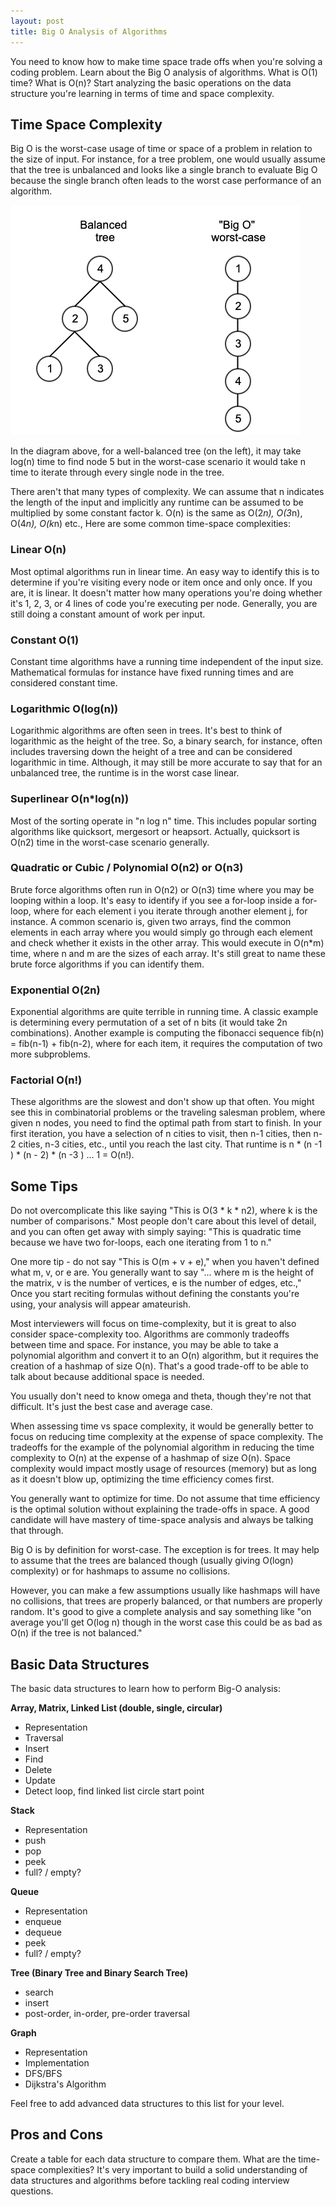 ```yaml
---
layout: post
title: Big O Analysis of Algorithms
---
```


You need to know how to make time space trade offs when you're solving a coding problem. Learn about the Big O analysis of algorithms. What is O(1) time? What is O(n)? Start analyzing the basic operations on the data structure you're learning in terms of time and space complexity. 

## Time Space Complexity

Big O is the worst-case usage of time or space of a problem in relation to the size of input. For instance, for a tree problem, one would usually assume that the tree is unbalanced and looks like a single branch to evaluate Big O because the single branch often leads to the worst case performance of an algorithm.

![Tree](/assets/images/tree.png)

In the diagram above, for a well-balanced tree (on the left), it may take log(n) time to find node 5 but in the worst-case scenario it would take n time to iterate through every single node in the tree.

There aren't that many types of complexity. We can assume that n indicates the length of the input and implicitly any runtime can be assumed to be multiplied by some constant factor k. O(n) is the same as O(2*n), O(3*n), O(4*n), O(k*n) etc., Here are some common time-space complexities:

### Linear O(n)  

Most optimal algorithms run in linear time. An easy way to identify this is to determine if you're visiting every node or item once and only once. If you are, it is linear. It doesn't matter how many operations you're doing whether it's 1, 2, 3, or 4 lines of code you're executing per node.  Generally, you are still doing a constant amount of work per input.

### Constant  O(1) 

Constant time algorithms have a running time independent of the input size.  Mathematical formulas for instance have fixed running times and are considered constant time.

### Logarithmic O(log(n))

Logarithmic algorithms are often seen in trees. It's best to think of logarithmic as the height of the tree. So, a binary search, for instance, often includes traversing down the height of a tree and can be considered logarithmic in time. Although, it may still be more accurate to say that for an unbalanced tree, the runtime is in the worst case linear.

### Superlinear O(n*log(n))  

Most of the sorting operate in "n log n" time. This includes popular sorting algorithms like quicksort, mergesort or heapsort. Actually, quicksort is O(n2) time in the worst-case scenario generally.

### Quadratic or Cubic / Polynomial O(n2) or O(n3)  

Brute force algorithms often run in O(n2) or O(n3) time where you may be looping within a loop. It's easy to identify if you see a for-loop inside a for-loop, where for each element i you iterate through another element j, for instance. A common scenario is, given two arrays, find the common elements in each array where you would simply go through each element and check whether it exists in the other array. This would execute in O(n*m) time, where n and m are the sizes of each array. It's still great to name these brute force algorithms if you can identify them.

### Exponential O(2n)

Exponential algorithms are quite terrible in running time. A classic example is determining every permutation of a set of n bits (it would take 2n combinations). Another example is computing the fibonacci sequence fib(n) = fib(n-1) + fib(n-2), where for each item, it requires the computation of two more subproblems.  

### Factorial O(n!)  

These algorithms are the slowest and don't show up that often. You might see this in combinatorial problems or the traveling salesman problem, where given n nodes, you need to find the optimal path from start to finish. In your first iteration, you have a selection of n cities to visit, then n-1 cities, then n-2 cities, n-3 cities, etc., until you reach the last city. That runtime is n * (n -1 ) * (n - 2) * (n -3 ) ... 1 = O(n!).

## Some Tips

Do not overcomplicate this like saying "This is O(3 * k *  n2), where k is the number of comparisons." Most people don't care about this level of detail, and you can often get away with simply saying: "This is quadratic time because we have two for-loops, each one iterating from 1 to n."

One more tip - do not say "This is O(m + v + e)," when you haven't defined what m, v, or e are. You generally want to say "... where m is the height of the matrix, v is the number of vertices, e is the number of edges, etc.," Once you start reciting formulas without defining the constants you're using, your analysis will appear amateurish.

Most interviewers will focus on time-complexity, but it is great to also consider space-complexity too. Algorithms are commonly tradeoffs between time and space. For instance, you may be able to take a polynomial algorithm and convert it to an O(n) algorithm, but it requires the creation of a hashmap of size O(n). That's a good trade-off to be able to talk about because additional space is needed.

You usually don't need to know omega and theta, though they're not that difficult. It's just the best case and average case.

When assessing time vs space complexity, it would be generally better to focus on reducing time complexity at the expense of space complexity. The tradeoffs for the example of the polynomial algorithm in reducing the time complexity to O(n) at the expense of a hashmap of size O(n). Space complexity would impact mostly usage of resources (memory) but as long as it doesn't blow up, optimizing the time efficiency comes first.

You generally want to optimize for time. Do not assume that time efficiency is the optimal solution without explaining the trade-offs in space. A good candidate will have mastery of time-space analysis and always be talking that through.

Big O is by definition for worst-case. The exception is for trees. It may help to assume that the trees are balanced though (usually giving O(logn) complexity) or for hashmaps to assume no collisions.

However, you can make a few assumptions usually like hashmaps will have no collisions, that trees are properly balanced, or that numbers are properly random. It's good to give a complete analysis and say something like "on average you'll get O(log n) though in the worst case this could be as bad as O(n) if the tree is not balanced." 

## Basic Data Structures

The basic data structures to learn how to perform Big-O analysis:

**Array, Matrix, Linked List (double, single, circular)**

- Representation
- Traversal
- Insert
- Find
- Delete
- Update
- Detect loop, find linked list circle start point

**Stack**

- Representation
- push
- pop
- peek
- full? / empty?

**Queue**

- Representation
- enqueue
- dequeue
- peek
- full? / empty?

**Tree (Binary Tree and Binary Search Tree)**

- search
- insert
- post-order, in-order, pre-order traversal

**Graph**

- Representation
- Implementation
- DFS/BFS
- Dijkstra's Algorithm

Feel free to add advanced data structures to this list for your level.

## Pros and Cons

Create a table for each data structure to compare them. What are the time-space complexities? It's very important to build a solid understanding of data structures and algorithms before tackling real coding interview questions.

